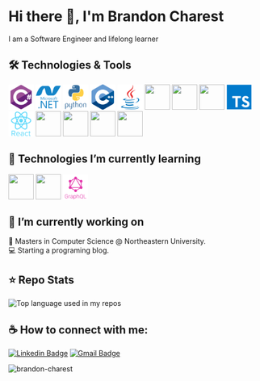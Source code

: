 # Hi there 👋, I'm Brandon Charest

I am a Software Engineer and lifelong learner

## 🛠 Technologies & Tools
<img src="https://raw.githubusercontent.com/devicons/devicon/00f02ef57fb7601fd1ddcc2fe6fe670fef3ae3e4/icons/csharp/csharp-original.svg" width="50" height="50"/> <img src="https://raw.githubusercontent.com/devicons/devicon/00f02ef57fb7601fd1ddcc2fe6fe670fef3ae3e4/icons/dot-net/dot-net-plain-wordmark.svg" width="50" height="50"/> <img src="https://raw.githubusercontent.com/devicons/devicon/00f02ef57fb7601fd1ddcc2fe6fe670fef3ae3e4/icons/python/python-original-wordmark.svg" width="50" height="50"/> <img src="https://raw.githubusercontent.com/devicons/devicon/00f02ef57fb7601fd1ddcc2fe6fe670fef3ae3e4/icons/cplusplus/cplusplus-original.svg" width="50" height="50"/> <img src="https://raw.githubusercontent.com/devicons/devicon/00f02ef57fb7601fd1ddcc2fe6fe670fef3ae3e4/icons/java/java-original.svg" width="50" height="50"/> <img src="https://cdn.jsdelivr.net/gh/devicons/devicon/icons/c/c-original.svg" width="50" height="50" /> <img src="https://cdn.jsdelivr.net/gh/devicons/devicon/icons/apachekafka/apachekafka-original-wordmark.svg"  width="50" height="50" /> <img src="https://cdn.jsdelivr.net/gh/devicons/devicon/icons/amazonwebservices/amazonwebservices-plain-wordmark.svg"  width="50" height="50"  /> <img src="https://raw.githubusercontent.com/devicons/devicon/00f02ef57fb7601fd1ddcc2fe6fe670fef3ae3e4/icons/typescript/typescript-original.svg" width="50" height="50"/> <img src="https://raw.githubusercontent.com/devicons/devicon/00f02ef57fb7601fd1ddcc2fe6fe670fef3ae3e4/icons/react/react-original-wordmark.svg" width="50" height="50"/> <img src="https://cdn.jsdelivr.net/gh/devicons/devicon/icons/docker/docker-original-wordmark.svg"  width="50" height="50"/> <img src="https://cdn.jsdelivr.net/gh/devicons/devicon/icons/spring/spring-original.svg" width="50" height="50"/>
           <img src="https://cdn.jsdelivr.net/gh/devicons/devicon/icons/postgresql/postgresql-original.svg" width="50" height="50" /> <img src="https://cdn.jsdelivr.net/gh/devicons/devicon/icons/linux/linux-original.svg" width="50" height="50"/>
          
          


## 🌱 Technologies I’m currently learning
<img src="https://cdn.jsdelivr.net/gh/devicons/devicon/icons/go/go-original-wordmark.svg"  width="50" height="50"/> <img src="https://cdn.jsdelivr.net/gh/devicons/devicon/icons/rust/rust-plain.svg"  width="50" height="50"/> <img src="https://raw.githubusercontent.com/devicons/devicon/00f02ef57fb7601fd1ddcc2fe6fe670fef3ae3e4/icons/graphql/graphql-plain-wordmark.svg" width="50" height="50"/>


## 🔭 I’m currently working on
🏫 Masters in Computer Science @ Northeastern University.</br>
💻 Starting a programing blog.

## ⭐ Repo Stats
<img width="" src="https://github-readme-stats.vercel.app/api/top-langs/?username=brandon-charest&layout=compact&theme=dracula&count_private=true&size_weight=0.5&count_weight=0.5" alt="Top language used in my repos" />


## ☕ How to connect with me:
[![Linkedin Badge](https://img.shields.io/badge/-LinkedIn-blue?style=flat-square&logo=Linkedin&logoColor=white&link=https://www.linkedin.com/in/csabatothdev/)](https://www.linkedin.com/in/brandon-charest/)
[![Gmail Badge](https://img.shields.io/badge/-Gmail-c14438?style=flat-square&logo=Gmail&logoColor=white&link=mailto:b.charest019@gmail.com)](mailto:b.charest019@gmail.com)



<img src="https://komarev.com/ghpvc/?username=brandon-charest" alt="brandon-charest" />

<!--

<img align="center" src="https://github-readme-stats.vercel.app/api/top-langs/?username=brandon-charest&langs_count=5" />

-->
>
